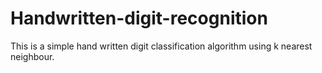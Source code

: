# Handwritten-digit-recognition
  This is a simple hand written digit classification algorithm using k nearest neighbour.
  
